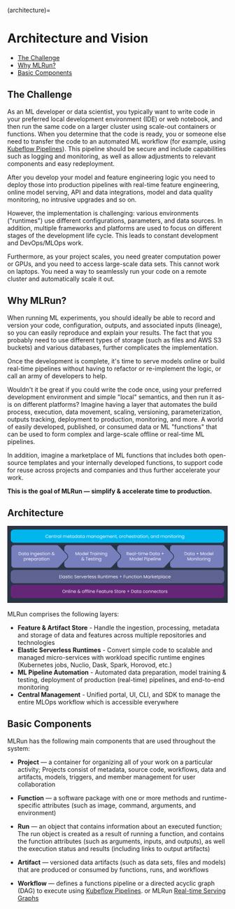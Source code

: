 (architecture)=
# Architecture and Vision <!-- omit in toc -->
- [The Challenge](#the-challenge)
- [Why MLRun?](#why-mlrun)
- [Basic Components](#basic-components)

<a id="the-challenge"></a>
## The Challenge

As an ML developer or data scientist, you typically want to write code in your preferred local development environment (IDE) or web notebook, and then run the same code on a larger cluster using scale-out containers or functions.
When you determine that the code is ready, you or someone else need to transfer the code to an automated ML workflow (for example, using [Kubeflow Pipelines](https://www.kubeflow.org/docs/pipelines/pipelines-quickstart/)).
This pipeline should be secure and include capabilities such as logging and monitoring, as well as allow adjustments to relevant components and easy redeployment.

After you develop your model and feature engineering logic you need to deploy those into production pipelines 
with real-time feature engineering, online model serving, API and data integrations, model and data quality 
monitoring, no intrusive upgrades and so on. 

However, the implementation is challenging: various environments ("runtimes") use different configurations, parameters, and data sources.
In addition, multiple frameworks and platforms are used to focus on different stages of the development life cycle.
This leads to constant development and DevOps/MLOps work.

Furthermore, as your project scales, you need greater computation power or GPUs, and you need to access large-scale data sets.
This cannot work on laptops.
You need a way to seamlessly run your code on a remote cluster and automatically scale it out.

<a id="why-mlrun"></a>
## Why MLRun?

When running ML experiments, you should ideally be able to record and version your code, configuration, outputs, and associated inputs (lineage), so you can easily reproduce and explain your results.
The fact that you probably need to use different types of storage (such as files and AWS S3 buckets) and various databases, further complicates the implementation.

Once the development is complete, it's time to serve models online or build real-time pipelines without having to refactor or 
re-implement the logic, or call an army of developers to help.

Wouldn't it be great if you could write the code once, using your preferred development environment and simple "local" semantics, and then run it as-is on different platforms?
Imagine having a layer that automates the build process, execution, data movement, scaling, versioning, parameterization, outputs tracking, deployment to production, monitoring, and more.
A world of easily developed, published, or consumed data or ML "functions" that can be used to form complex and large-scale offline or real-time ML pipelines.

In addition, imagine a marketplace of ML functions that includes both open-source templates and your internally developed functions, to support code for reuse across projects and companies and thus further accelerate your work.

<b>This is the goal of MLRun &mdash; simplify & accelerate time to production.</b>

## Architecture 

<img src="_static/images/mlrun-architecture.png" alt="mlrun-architecture" width="800"/>

MLRun comprises the following layers:
* **Feature & Artifact Store** - Handle the ingestion, processing, metadata and storage of data and features across multiple repositories and technologies
* **Elastic Serverless Runtimes** - Convert simple code to scalable and managed micro-services with 
  workload specific runtime engines (Kubernetes jobs, Nuclio, Dask, Spark, Horovod, etc.)  
* **ML Pipeline Automation** - Automated data preparation, model training & testing, 
  deployment of production (real-time) pipelines, and end-to-end monitoring
* **Central Management** - Unified portal, UI, CLI, and SDK to manage the entire MLOps workflow which is 
  accessible everywhere

<a id="basic-components"></a>
## Basic Components

MLRun has the following main components that are used throughout the system:

- <a id="def-project"></a>**Project** &mdash; a container for organizing all of your work on a particular activity;
    Projects consist of metadata, source code, workflows, data and artifacts, models, triggers, and member management for user collaboration

- <a id="def-function"></a>**Function** &mdash; a software package with one or more methods and runtime-specific attributes (such as image, command, arguments, and environment)

- <a id="def-run"></a>**Run** &mdash; an object that contains information about an executed function;
    The run object is created as a result of running a function, and contains the function attributes (such as arguments, inputs, and outputs), as well the execution status and results (including links to output artifacts)

- <a id="def-artifact"></a>**Artifact** &mdash; versioned data artifacts (such as data sets, files and models) that are produced or consumed by functions, runs, and workflows

- <a id="def-workflow"></a>**Workflow** &mdash; defines a functions pipeline or a directed acyclic graph (DAG) to execute using [Kubeflow Pipelines](https://www.kubeflow.org/docs/pipelines/pipelines-quickstart/).
  or MLRun [Real-time Serving Graphs](./serving/serving-graph.md)
